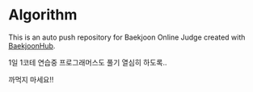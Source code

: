 # Algorithm
This is an auto push repository for Baekjoon Online Judge created with [BaekjoonHub](https://github.com/BaekjoonHub/BaekjoonHub).

1일 1코테 연습중
프로그래머스도 풀기
열심히 하도록..

까먹지 마세요!!
